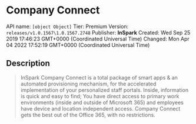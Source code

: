 # Company Connect
API name: `[object Object]`
Tier: Premium
Version: `releases/v1.0.1567\1.0.1567.2748`
Publisher: **InSpark**
Created: Wed Sep 25 2019 17:46:23 GMT+0000 (Coordinated Universal Time)
Changed: Mon Apr 04 2022 17:52:19 GMT+0000 (Coordinated Universal Time)

## Description
> InSpark Company Connect is a total package of smart apps & an automated provisioning mechanism, for the accelerated implementation of your personalized staff portals. Inside, information is quick and easy to find; You have direct access to primary work environments (inside and outside of Microsoft 365) and employees have device and location independent access. Company Connect gets the best out of the Office 365, with no restrictions.
